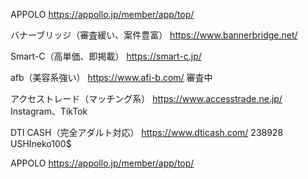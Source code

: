 APPOLO
https://appollo.jp/member/app/top/

バナーブリッジ（審査緩い、案件豊富）
https://www.bannerbridge.net/

Smart-C（高単価、即掲載）
https://smart-c.jp/

afb（美容系強い）
https://www.afi-b.com/
審査中

アクセストレード（マッチング系）
https://www.accesstrade.ne.jp/
Instagram、TikTok

DTI CASH（完全アダルト対応）
https://www.dticash.com/
238928
USHIneko100$

APPOLO
https://appollo.jp/member/app/top/
